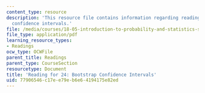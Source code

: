```yaml
---
content_type: resource
description: 'This resource file contains information regarding reading for 24: bootstrap
  confidence intervals.'
file: /media/courses/18-05-introduction-to-probability-and-statistics-spring-2014/77906546c17ee79eb6e64194175e82ed_MIT18_05S14_Reading24.pdf
file_type: application/pdf
learning_resource_types:
- Readings
ocw_type: OCWFile
parent_title: Readings
parent_type: CourseSection
resourcetype: Document
title: 'Reading for 24: Bootstrap Confidence Intervals'
uid: 77906546-c17e-e79e-b6e6-4194175e82ed
---
```

